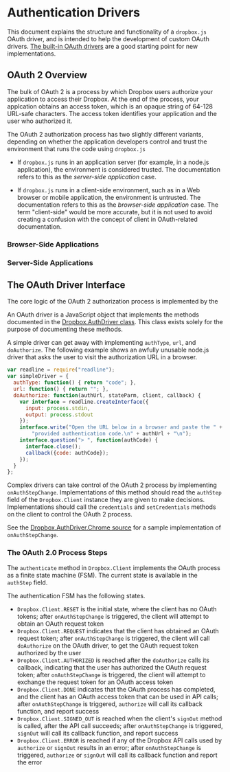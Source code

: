 # Authentication Drivers

This document explains the structure and functionality of a `dropbox.js` OAuth
driver, and is intended to help the development of custom OAuth drivers.
[The built-in OAuth drivers](builtin_drivers.md) are a good starting point for
new implementations.


## OAuth 2 Overview

The bulk of OAuth 2 is a process by which Dropbox users authorize your
application to access their Dropbox. At the end of the process, your applcation
obtains an access token, which is an opaque string of 64-128 URL-safe
characters. The access token identifies your application and the user who
authorized it.

The OAuth 2 authorization process has two slightly different variants,
depending on whether the application developers control and trust the
environment that runs the code using `dropbox.js`

* If `dropbox.js` runs in an application server (for example, in a node.js
  application), the environment is considered trusted. The documentation refers
  to this as the _server-side application_ case.

* If `dropbox.js` runs in a client-side environment, such as in a Web browser
  or mobile application, the environment is untrusted. The documentation refers
  to this as the _browser-side application_ case. The term "client-side" would
  be more accurate, but it is not used to avoid creating a confusion with the
  concept of client in OAuth-related documentation.

### Browser-Side Applications



### Server-Side Applications




## The OAuth Driver Interface

The core logic of the OAuth 2 authorization process is implemented by the

An OAuth driver is a JavaScript object that implements the methods documented
in the
[Dropbox.AuthDriver class](http://coffeedoc.info/github/dropbox/dropbox-js/master/classes/Dropbox/AuthDriver.html).
This class exists solely for the purpose of documenting these methods.

A simple driver can get away with implementing `authType`, `url`, and
`doAuthorize`. The following example shows an awfully unusable node.js driver
that asks the user to visit the authorization URL in a browser.

```javascript
var readline = require("readline");
var simpleDriver = {
  authType: function() { return "code"; },
  url: function() { return ""; },
  doAuthorize: function(authUrl, stateParm, client, callback) {
    var interface = readline.createInterface({
      input: process.stdin,
      output: process.stdout
    });
    interface.write("Open the URL below in a browser and paste the " +
        "provided authentication code.\n" + authUrl + "\n");
    interface.question("> ", function(authCode) {
      interface.close();
      callback({code: authCode});
    });
  }
};
```

Complex drivers can take control of the OAuth 2 process by implementing
`onAuthStepChange`. Implementations of this method should read the `authStep`
field of the `Dropbox.Client` instance they are given to make decisions.
Implementations should call the `credentials` and `setCredentials` methods on
the client to control the OAuth 2 process.

See the
[Dropbox.AuthDriver.Chrome source](../src/auth_driver/chrome.coffee)
for a sample implementation of `onAuthStepChange`.


### The OAuth 2.0 Process Steps

The `authenticate` method in `Dropbox.Client` implements the OAuth process as a
finite state machine (FSM). The current state is available in the `authStep`
field.

The authentication FSM has the following states.

* `Dropbox.Client.RESET` is the initial state, where the client has no OAuth
tokens; after `onAuthStepChange` is triggered, the client will attempt to
obtain an OAuth request token
* `Dropbox.Client.REQUEST` indicates that the client has obtained an OAuth
request token; after `onAuthStepChange` is triggered, the client will call
`doAuthorize` on the OAuth driver, to get the OAuth request token authorized by
the user
* `Dropbox.Client.AUTHORIZED` is reached after the `doAuthorize` calls its
callback, indicating that the user has authorized the OAuth request token;
after `onAuthStepChange` is triggered, the client will attempt to exchange the
request token for an OAuth access token
* `Dropbox.Client.DONE` indicates that the OAuth process has completed, and the
client has an OAuth access token that can be used in API calls; after
`onAuthStepChange` is triggered, `authorize` will call its callback function,
and report success
* `Dropbox.Client.SIGNED_OUT` is reached when the client's `signOut` method is
called, after the API call succeeds; after `onAuthStepChange` is triggered,
`signOut` will call its callback function, and report success
* `Dropbox.Client.ERROR` is reached if any of the Dropbox API calls used by
`authorize` or `signOut` results in an error; after `onAuthStepChange` is
triggered, `authorize` or `signOut` will call its callback function and report
the error


